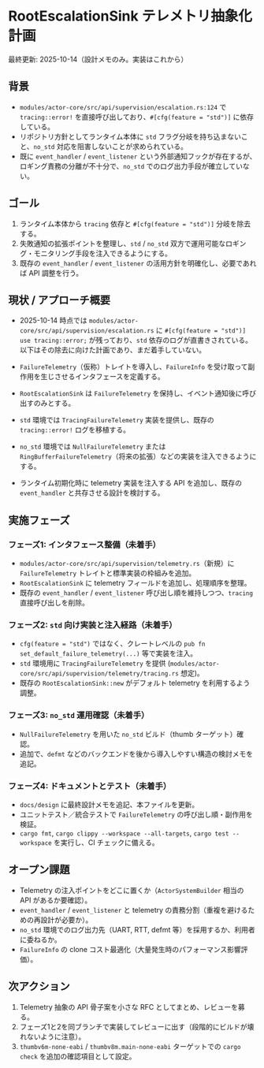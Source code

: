 # RootEscalationSink テレメトリ抽象化計画

最終更新: 2025-10-14（設計メモのみ。実装はこれから）

## 背景
- `modules/actor-core/src/api/supervision/escalation.rs:124` で `tracing::error!` を直接呼び出しており、`#[cfg(feature = "std")]` に依存している。
- リポジトリ方針としてランタイム本体に `std` フラグ分岐を持ち込まないこと、`no_std` 対応を阻害しないことが求められている。
- 既に `event_handler` / `event_listener` という外部通知フックが存在するが、ロギング責務の分離が不十分で、`no_std` でのログ出力手段が確立していない。

## ゴール
1. ランタイム本体から `tracing` 依存と `#[cfg(feature = "std")]` 分岐を除去する。
2. 失敗通知の拡張ポイントを整理し、`std` / `no_std` 双方で運用可能なロギング・モニタリング手段を注入できるようにする。
3. 既存の `event_handler` / `event_listener` の活用方針を明確化し、必要であれば API 調整を行う。

## 現状 / アプローチ概要
- 2025-10-14 時点では `modules/actor-core/src/api/supervision/escalation.rs` に `#[cfg(feature = "std")] use tracing::error;` が残っており、`std` 依存のログが直書きされている。以下はその除去に向けた計画であり、まだ着手していない。

- `FailureTelemetry`（仮称）トレイトを導入し、`FailureInfo` を受け取って副作用を生じさせるインタフェースを定義する。
- `RootEscalationSink` は `FailureTelemetry` を保持し、イベント通知後に呼び出すのみとする。
- `std` 環境では `TracingFailureTelemetry` 実装を提供し、既存の `tracing::error!` ログを移植する。
- `no_std` 環境では `NullFailureTelemetry` または `RingBufferFailureTelemetry`（将来の拡張）などの実装を注入できるようにする。
- ランタイム初期化時に telemetry 実装を注入する API を追加し、既存の `event_handler` と共存させる設計を検討する。

## 実施フェーズ
### フェーズ1: インタフェース整備（未着手）
- `modules/actor-core/src/api/supervision/telemetry.rs`（新規）に `FailureTelemetry` トレイトと標準実装の枠組みを追加。
- `RootEscalationSink` に telemetry フィールドを追加し、処理順序を整理。
- 既存の `event_handler` / `event_listener` 呼び出し順を維持しつつ、`tracing` 直接呼び出しを削除。

### フェーズ2: `std` 向け実装と注入経路（未着手）
- `cfg(feature = "std")` ではなく、クレートレベルの `pub fn set_default_failure_telemetry(...)` 等で実装を注入。
- `std` 環境用に `TracingFailureTelemetry` を提供 (`modules/actor-core/src/api/supervision/telemetry/tracing.rs` 想定)。
- 既存の `RootEscalationSink::new` がデフォルト telemetry を利用するよう調整。

### フェーズ3: `no_std` 運用確認（未着手）
- `NullFailureTelemetry` を用いた `no_std` ビルド（thumb ターゲット）確認。
- 追加で、`defmt` などのバックエンドを後から導入しやすい構造の検討メモを追記。

### フェーズ4: ドキュメントとテスト（未着手）
- `docs/design` に最終設計メモを追記、本ファイルを更新。
- ユニットテスト／統合テストで `FailureTelemetry` の呼び出し順・副作用を検証。
- `cargo fmt`, `cargo clippy --workspace --all-targets`, `cargo test --workspace` を実行し、CI チェックに備える。

## オープン課題
- Telemetry の注入ポイントをどこに置くか（`ActorSystemBuilder` 相当の API があるか要確認）。
- `event_handler` / `event_listener` と telemetry の責務分割（重複を避けるための再設計が必要か）。
- `no_std` 環境でのログ出力先（UART, RTT, defmt 等）を採用するか、利用者に委ねるか。
- `FailureInfo` の clone コスト最適化（大量発生時のパフォーマンス影響評価）。

## 次アクション
1. Telemetry 抽象の API 骨子案を小さな RFC としてまとめ、レビューを募る。
2. フェーズ1と2を同ブランチで実装してレビューに出す（段階的にビルドが壊れないように注意）。
3. `thumbv6m-none-eabi` / `thumbv8m.main-none-eabi` ターゲットでの `cargo check` を追加の確認項目として設定。
